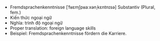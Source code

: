 - Fremdsprachenkenntnisse	[ˈfʁɛmʃpʁaːxənˌkɛntnɪsə]	Substantiv (Plural, fem.)
- Kiến thức ngoại ngữ
- Nghĩa: trình độ ngoại ngữ
- Proper translation: foreign language skills
- Beispiel: Fremdsprachenkenntnisse fördern die Karriere.
